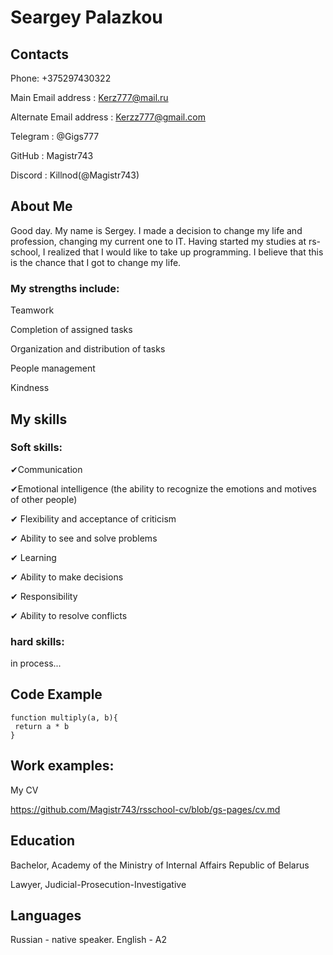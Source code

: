 # Seargey Palazkou



## Contacts

Phone: +375297430322    


Main Email address : Kerz777@mail.ru


Alternate Email address : Kerzz777@gmail.com 


Telegram : @Gigs777


GitHub : Magistr743


Discord : Killnod(@Magistr743)





 

## About Me

Good day.
My name is Sergey.
I made a decision to change my life and profession, changing my current one to IT. Having started my studies at rs-school, I realized that I would like to take up programming. I believe that this is the chance that I got to change my life.

### My strengths include:

Teamwork

Completion of assigned tasks

Organization and distribution of tasks

People management

Kindness





## My skills

### Soft skills:

✔Communication


✔Emotional intelligence (the ability to recognize the emotions and motives of other people)


✔ Flexibility and acceptance of criticism


✔ Ability to see and solve problems


✔ Learning


✔ Ability to make decisions


✔ Responsibility


✔ Ability to resolve conflicts



### hard skills:

in process...







## Code Example

```
function multiply(a, b){
 return a * b
}
```





## Work examples:
My CV


https://github.com/Magistr743/rsschool-cv/blob/gs-pages/cv.md




## Education

Bachelor, Academy of the Ministry of Internal Affairs Republic of Belarus


Lawyer, Judicial-Prosecution-Investigative


## Languages

Russian - native speaker.
English - A2 

















